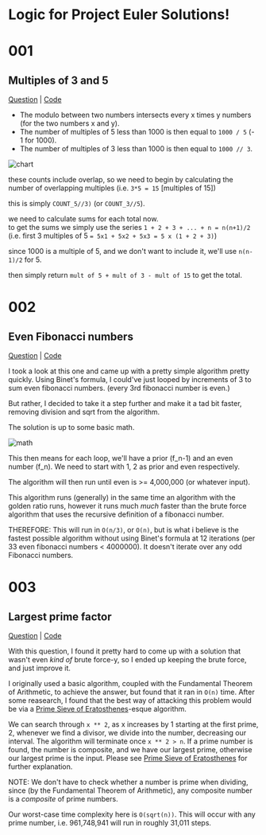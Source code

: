 # Logic for Project Euler Solutions!

# 001
## Multiples of 3 and 5
[Question](https://projecteuler.net/problem=1) | [Code](https://github.com/jaruserickson/project-euler-solutions/blob/master/python/001.py)

  - The modulo between two numbers intersects every x times y numbers (for the two numbers x and y).  
  - The number of multiples of 5 less than 1000 is then equal to `1000 / 5` (- 1 for 1000).  
  - The number of multiples of 3 less than 1000 is then equal to `1000 // 3`.  

  ![chart](https://github.com/jaruserickson/project-euler-solutions/blob/master/img/chart.png?raw=true "001 chart")  

  these counts include overlap, so we need to begin by calculating the number of overlapping multiples (i.e. `3*5 = 15` [multiples of 15])  
  
  this is simply `COUNT_5//3)` (or `COUNT_3//5`).

  we need to calculate sums for each total now.  
    to get the sums we simply use the series `1 + 2 + 3 + ... + n = n(n+1)/2`  
    (i.e. first 3 multiples of 5 `= 5x1 + 5x2 + 5x3 = 5 x (1 + 2 + 3)`)

  since 1000 is a multiple of 5, and we don't want to include it, we'll use `n(n-1)/2` for 5.

  then simply return `mult of 5 + mult of 3 - mult of 15` to get the total.

# 002
## Even Fibonacci numbers
[Question](https://projecteuler.net/problem=2) | [Code](https://github.com/jaruserickson/project-euler-solutions/blob/master/python/002.py)

  I took a look at this one and came up with a pretty simple algorithm pretty quickly. Using Binet's formula, I could've just looped by increments of 3 to sum even fibonacci numbers. (every 3rd fibonacci number is even.)

  But rather, I decided to take it a step further and make it a tad bit faster, removing division and sqrt from the algorithm. 

  The solution is up to some basic math.

  ![math](https://github.com/jaruserickson/project-euler-solutions/blob/master/img/math.png?raw=true "002 math")

  This then means for each loop, we'll have a prior (f_n-1) and an even number (f_n). We need to start with 1, 2 as prior and even respectively.

  The algorithm will then run until even is >= 4,000,000 (or whatever input).

  This algorithm runs (generally) in the same time an algorithm with the golden ratio runs, however it runs much *much* faster than the brute force algorithm that uses the recursive definition of a fibonacci number.

  THEREFORE: This will run in `O(n/3)`, or `O(n)`, but is what i believe is the fastest possible algorithm without using Binet's formula at 12 iterations (per 33 even fibonacci numbers < 4000000). It doesn't iterate over any odd Fibonacci numbers.

# 003
## Largest prime factor
[Question](https://projecteuler.net/problem=3) | [Code](https://github.com/jaruserickson/project-euler-solutions/blob/master/python/003.py)

  With this question, I found it pretty hard to come up with a solution that wasn't even *kind of* brute force-y, so I ended up keeping the brute force, and just improve it.

  I originally used a basic algorithm, coupled with the Fundamental Theorem of Arithmetic, to achieve the answer, but found that it ran in `O(n)` time. After some reasearch, I found that the best way of attacking this problem would be via a [Prime Sieve of Eratosthenes](https://en.wikipedia.org/wiki/Sieve_of_Eratosthenes)-esque algorithm.

  We can search through `x ** 2`, as x increases by 1 starting at the first prime, 2, whenever we find a divisor, we divide into the number, decreasing our interval. The algorithm will terminate once `x ** 2 > n`. If a prime number is found, the number is composite, and we have our largest prime, otherwise our largest prime is the input. Please see [Prime Sieve of Eratosthenes](https://en.wikipedia.org/wiki/Sieve_of_Eratosthenes) for further explanation.

  NOTE: We don't have to check whether a number is prime when dividing, since (by the Fundamental Theorem of Arithmetic), any composite number is a *composite* of prime numbers.

  Our worst-case time complexity here is `O(sqrt(n))`. This will occur with any prime number, i.e. 961,748,941 will run in roughly 31,011 steps. 
